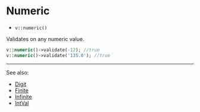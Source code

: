 # Numeric

- `v::numeric()`

Validates on any numeric value.

```php
v::numeric()->validate(-12); //true
v::numeric()->validate('135.0'); //true
```

***
See also:

  * [Digit](Digit.md)
  * [Finite](Finite.md)
  * [Infinite](Infinite.md)
  * [IntVal](IntVal.md)
